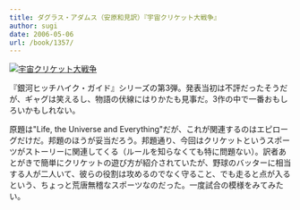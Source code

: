 ```yaml
---
title: ダグラス・アダムス（安原和見訳）『宇宙クリケット大戦争』
author: sugi
date: 2006-05-06
url: /book/1357/
---
```

<a href="http://www.amazon.co.jp/exec/obidos/ASIN/4309462650/chezsugi-22/ref=nosim/" name="amazletlink" target="_blank"><img src="http://i0.wp.com/ec2.images-amazon.com/images/I/51MDCNJH72L.SL160.jpg?w=660" alt="宇宙クリケット大戦争" class="alignleft" data-recalc-dims="1" /></a>

『銀河ヒッチハイク・ガイド』シリーズの第3弾。発表当初は不評だったそうだが、ギャグは笑えるし、物語の伏線にはりかたも見事だ。3作の中で一番おもしろいかもしれない。

原題は"Life, the Universe and Everything"だが、これが関連するのはエピローグだけだ。邦題のほうが妥当だろう。邦題通り、今回はクリケットというスポーツがストーリーに関連してくる（ルールを知らなくても特に問題ない）。訳者あとがきで簡単にクリケットの遊び方が紹介されていたが、野球のバッターに相当する人が二人いて、彼らの役割は攻めるのでなく守ること、でも走ると点が入るという、ちょっと荒唐無稽なスポーツなのだった。一度試合の模様をみてみたい。

